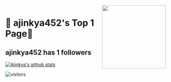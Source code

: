 <img align='right' src='https://user-images.githubusercontent.com/5713670/87202985-820dcb80-c2b6-11ea-9f56-7ec461c497c3.gif' width='200'>

# 🍕 ajinkya452's Top 1 Page🍕

## ajinkya452 has 1 followers

[![Ajinkya's github stats](https://github-readme-stats.vercel.app/api?username=ajinkyad452)](https://github.com/ajinkyad452/github-readme-stats)

 ![visitors](https://visitor-badge.glitch.me/badge?page_id=page.id)



